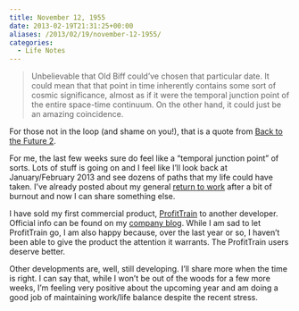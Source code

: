 ```yaml
---
title: November 12, 1955
date: 2013-02-19T21:31:25+00:00
aliases: /2013/02/19/november-12-1955/
categories:
  - Life Notes
---
```


> Unbelievable that Old Biff could&#8217;ve chosen that particular date. It could mean that that point in time inherently contains some sort of cosmic significance, almost as if it were the temporal junction point of the entire space-time continuum. On the other hand, it could just be an amazing coincidence.

For those not in the loop (and shame on you!), that is a quote from [Back to the Future 2][1].

For me, the last few weeks sure do feel like a &#8220;temporal junction point&#8221; of sorts. Lots of stuff is going on and I feel like I&#8217;ll look back at January/February 2013 and see dozens of paths that my life could have taken. I&#8217;ve already posted about my general [return to work][2] after a bit of burnout and now I can share something else.

I have sold my first commercial product, [ProfitTrain][3] to another developer. Official info can be found on my [company blog][4]. While I am sad to let ProfitTrain go, I am also happy because, over the last year or so, I haven&#8217;t been able to give the product the attention it warrants. The ProfitTrain users deserve better.

Other developments are, well, still developing. I&#8217;ll share more when the time is right. I can say that, while I won&#8217;t be out of the woods for a few more weeks, I&#8217;m feeling very positive about the upcoming year and am doing a good job of maintaining work/life balance despite the recent stress.

[1]: http://backtothefuture.wikia.com/wiki/November_12
[2]: http://mikezornek.com/2013/01/29/catching-up-how-have-you-been/
[3]: http://clickablebliss.com/profittrain/
[4]: http://blog.clickablebliss.com/2013/02/18/profittrain-acquired-by-razorant-software/

